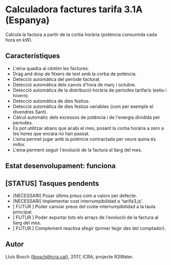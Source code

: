 # Calculadora factures tarifa 3.1A (Espanya)

Calcula la factura a partir de la corba horària (potència consumida cada hora en kW).

## Característiques
- L'eina quadra al cèntim les factures.
- Drag and drop de fitxers de text amb la corba de potència.
- Detecció automàtica del període facturat.
- Detecció automàtica dels canvis d'hora de març i octubre.
- Detecció automàtica de la distribució horària de períodes tarifaris (estiu i hivern).
- Detecció automàtica de dies festius.
- Detecció automàtica de dies festius variables (com per exemple el divendres Sant).
- Càlcul automàtic dels excessos de potència i de l'energia dividida per períodes.
- Es pot utilitzar abans que acabi el mes, posant la corba horària a zero a les hores que encara no han passat.
- L'eina permet jugar amb la potència contractada per veure quina és millor.
- L'eina perment seguir l'evolució de la factura al llarg del mes.

## Estat desenvolupament: funciona

## [STATUS] Tasques pendents

- [NECESSARI] Posar últims preus com a valors per defecte.
- [NECESSARI] Implementar cost interrumpibilidad a 'tarifa3.js'.
- [  FUTUR  ] Poder canviar preus del coste interrumpibilidad a la taula principal.
- [  FUTUR  ] Poder exportar tots els arrays de l'evolució de la factura al llarg del mes.
- [  FUTUR  ] Complement reactiva afegir (primer llegir des del comptador).

## Autor
Lluís Bosch (lbosch@icra.cat), 2017, ICRA, projecte R3Water.
